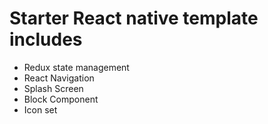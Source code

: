 # Starter React native template includes

- Redux state management
- React Navigation
- Splash Screen
- Block Component
- Icon set
